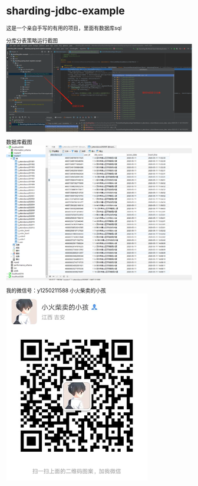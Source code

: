 # sharding-jdbc-example

这是一个亲自手写的有用的项目，里面有数据库sql

分库分表策略运行截图
![运行截图](./screenshot/0bfa78e904931777795a3b11fa92468.png)

数据库截图
![数据库截图](./screenshot/ae8cbfec26f42d370afd4050c0775ef.png)

我的微信号：y1250211588 小火柴卖的小孩
![数据库截图](./screenshot/9a853241d12a3fb7aac80d1276719d2.png)
